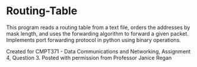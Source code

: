 # Routing-Table
This program reads a routing table from a text file, orders the addresses by mask length, and uses the forwarding algorithm to forward a given packet. 
Implements port forwarding protocol in python using binary operations.



Created for CMPT371 - Data Communications and Networking, Assignment 4, Question 3. Posted with permission from Professor Janice Regan
